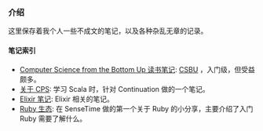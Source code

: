 ### 介绍

这里保存着我个人一些不成文的笔记，以及各种杂乱无章的记录。

#### 笔记索引

- [Computer Science from the Bottom Up 读书笔记](./csbu): [CSBU](http://www.bottomupcs.com) ，入门级，但受益颇多。
- [关于 CPS](./about-cps): 学习 Scala 时，针对 Continuation 做的一个笔记。
- [Elixir 笔记](./about-elixir):  Elixir 相关的笔记。
- [Ruby 生态](./ruby-ecosystem): 在 SenseTime 做的第一个关于 Ruby 的小分享，主要介绍了入门 Ruby 需要了解什么。


